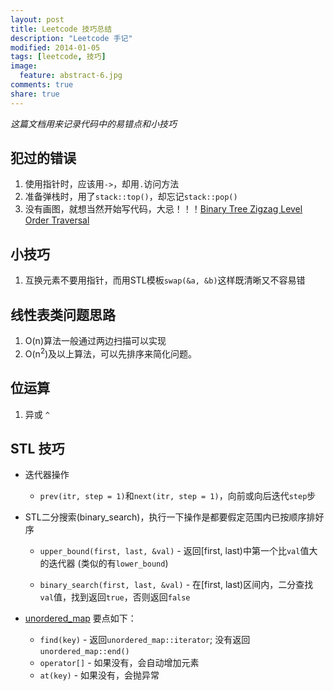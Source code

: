 ```yaml
---
layout: post
title: Leetcode 技巧总结
description: "Leetcode 手记"
modified: 2014-01-05
tags: [leetcode, 技巧]
image:
  feature: abstract-6.jpg
comments: true
share: true
---
```


*这篇文档用来记录代码中的易错点和小技巧*

## 犯过的错误 ##
1. 使用指针时，应该用`->`，却用`.`访问方法
2. 准备弹栈时，用了`stack::top()`，却忘记`stack::pop()`
3. 没有画图，就想当然开始写代码，大忌！！！[Binary Tree Zigzag Level Order Traversal](http://oj.leetcode.com/problems/binary-tree-zigzag-level-order-traversal/)


## 小技巧 ##
1. 互换元素不要用指针，而用STL模板`swap(&a, &b)`这样既清晰又不容易错

## 线性表类问题思路 ##
1. O(n)算法一般通过两边扫描可以实现
2. O(n<sup>2</sup>)及以上算法，可以先排序来简化问题。

## 位运算 ##
1. 异或 `^`

## STL 技巧 ##

* 迭代器操作

    * `prev(itr, step = 1)`和`next(itr, step = 1)`，向前或向后迭代`step`步

* STL二分搜索(binary_search)，执行一下操作是都要假定范围内已按顺序排好序 

    * `upper_bound(first, last, &val)` - 返回[first, last)中第一个比`val`值大的迭代器 (类似的有`lower_bound`)

    * `binary_search(first, last, &val)` - 在[first, last)区间内，二分查找`val`值，找到返回`true`，否则返回`false`

* [unordered_map](http://www.cplusplus.com/reference/unordered_map/unordered_map/) 要点如下：
    
    * `find(key)` - 返回`unordered_map::iterator`; 没有返回`unordered_map::end()`
    * `operator[]` - 如果没有，会自动增加元素
    * `at(key)` - 如果没有，会抛异常
